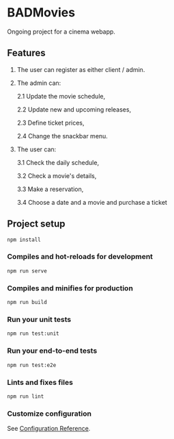 # BADMovies

Ongoing project for a cinema webapp.

## Features

1. The user can register as either client / admin.
2. The admin can:

    2.1 Update the movie schedule, 

    2.2 Update new and upcoming releases,

    2.3 Define ticket prices,

    2.4 Change the snackbar menu.

3. The user can:

    3.1 Check the daily schedule,

    3.2 Check a movie's details,

    3.3 Make a reservation,

    3.4 Choose a date and a movie and purchase a ticket

## Project setup
```
npm install
```

### Compiles and hot-reloads for development
```
npm run serve
```

### Compiles and minifies for production
```
npm run build
```

### Run your unit tests
```
npm run test:unit
```

### Run your end-to-end tests
```
npm run test:e2e
```

### Lints and fixes files
```
npm run lint
```

### Customize configuration
See [Configuration Reference](https://cli.vuejs.org/config/).
